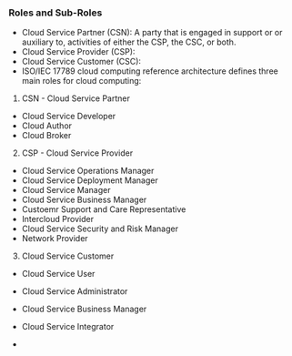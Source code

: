
### Roles and Sub-Roles
- Cloud Service Partner (CSN): A party that is engaged in support or or auxiliary to, activities of either the CSP, the CSC, or both.
- Cloud Service Provider (CSP):
- Cloud Service Customer (CSC):
- ISO/IEC 17789 cloud computing reference architecture defines three main roles for cloud computing:
1. CSN - Cloud Service Partner
  - Cloud Service Developer
  - Cloud Author
  - Cloud Broker 
2. CSP - Cloud Service Provider
  - Cloud Service Operations Manager
  - Cloud Service Deployment Manager
  - Cloud Service Manager
  - Cloud Service Business Manager
  - Custoemr Support and Care Representative
  - Intercloud Provider
  - Cloud Service Security and Risk Manager
  - Network Provider
3. Cloud Service Customer
  - Cloud Service User
  - Cloud Service Administrator
  - Cloud Service Business Manager
  - Cloud Service Integrator

  - 
